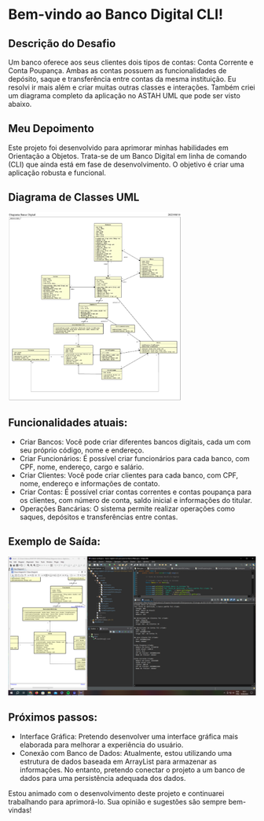 # Bem-vindo ao Banco Digital CLI!

## Descrição do Desafio

Um banco oferece aos seus clientes dois tipos de contas: Conta Corrente e Conta Poupança. Ambas as contas possuem as funcionalidades de depósito, saque e transferência entre contas da mesma instituição. Eu resolvi ir mais além e criar muitas outras classes e interações. Também criei um diagrama completo da aplicação no ASTAH UML que pode ser visto abaixo.

## Meu Depoimento

Este projeto foi desenvolvido para aprimorar minhas habilidades em Orientação a Objetos. Trata-se de um Banco Digital em linha de comando (CLI) que ainda está em fase de desenvolvimento. O objetivo é criar uma aplicação robusta e funcional.

## Diagrama de Classes UML

<img src="/imagens/desafio-banco-digital/cortada-diagrama-banco-digita.jpg" width="70%">

## Funcionalidades atuais:

- Criar Bancos: Você pode criar diferentes bancos digitais, cada um com seu próprio código, nome e endereço.
- Criar Funcionários: É possível criar funcionários para cada banco, com CPF, nome, endereço, cargo e salário.
- Criar Clientes: Você pode criar clientes para cada banco, com CPF, nome, endereço e informações de contato.
- Criar Contas: É possível criar contas correntes e contas poupança para os clientes, com número de conta, saldo inicial e informações do titular.
- Operações Bancárias: O sistema permite realizar operações como saques, depósitos e transferências entre contas.

## Exemplo de Saída:

<img src="/imagens/desafio-banco-digital/primeira-versao-banco-digital.png">

## Próximos passos:

- Interface Gráfica: Pretendo desenvolver uma interface gráfica mais elaborada para melhorar a experiência do usuário.
- Conexão com Banco de Dados: Atualmente, estou utilizando uma estrutura de dados baseada em ArrayList para armazenar as informações. No entanto, pretendo conectar o projeto a um banco de dados para uma persistência adequada dos dados.

Estou animado com o desenvolvimento deste projeto e continuarei trabalhando para aprimorá-lo. Sua opinião e sugestões são sempre bem-vindas!